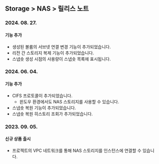 ## Storage > NAS > 릴리스 노트

### 2024. 08. 27.

#### 기능 추가

* 생성된 볼륨의 서브넷 연결 변경 기능이 추가되었습니다.
* 리전 간 스토리지 복제 기능이 추가되었습니다.
* 스냅숏 생성 시점의 사용량이 스냅숏 목록에 표시됩니다.


### 2024. 06. 04. 

#### 기능 추가
* CIFS 프로토콜이 추가되었습니다.
    * 윈도우 환경에서도 NAS 스토리지를 사용할 수 있습니다.
* 스냅숏 복원 기능이 추가되었습니다.
* 스냅숏 복원 히스토리 조회가 추가되었습니다.

### 2023. 09. 05.

#### 신규 상품 출시

* 프로젝트의 VPC 네트워크를 통해 NAS 스토리지를 인스턴스에 연결할 수 있습니다.

